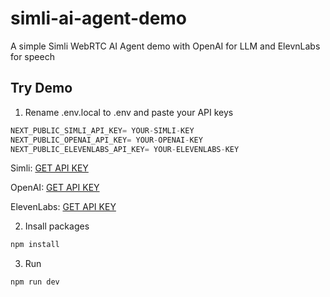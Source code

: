 # simli-ai-agent-demo
 A simple Simli WebRTC AI Agent demo with OpenAI for LLM and ElevnLabs for speech

 ## Try Demo
 1. Rename .env.local to .env and paste your API keys
```js
NEXT_PUBLIC_SIMLI_API_KEY= YOUR-SIMLI-KEY
NEXT_PUBLIC_OPENAI_API_KEY= YOUR-OPENAI-KEY
NEXT_PUBLIC_ELEVENLABS_API_KEY= YOUR-ELEVENLABS-KEY
```

Simli: [GET API KEY](https://www.simli.com/profile)

OpenAI: [GET API KEY](https://platform.openai.com/settings/profile?tab=api-keys)

ElevenLabs: [GET API KEY](https://elevenlabs.io/app)

2. Insall packages
```bash
npm install
```

3. Run
```bash
npm run dev
```
